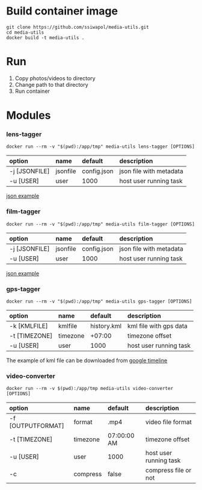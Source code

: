 # Build container image

```
git clone https://github.com/ssiwapol/media-utils.git
cd media-utils
docker build -t media-utils .
```

# Run
1. Copy photos/videos to directory
2. Change path to that directory
3. Run container

# Modules

### lens-tagger

```
docker run --rm -v "$(pwd):/app/tmp" media-utils lens-tagger [OPTIONS]
```

| option        | name     | default     | description             |
| :------------ | :------- | :---------- | :---------------------- |
| -j [JSONFILE] | jsonfile | config.json | json file with metadata |
| -u [USER]     | user     | 1000        | host user running task  |

[json example](./example/lens.json)

### film-tagger

```
docker run --rm -v "$(pwd):/app/tmp" media-utils film-tagger [OPTIONS]
```

| option        | name     | default     | description             |
| :------------ | :------- | :---------- | :---------------------- |
| -j [JSONFILE] | jsonfile | config.json | json file with metadata |
| -u [USER]     | user     | 1000        | host user running task  |

[json example](./example/film.json)

### gps-tagger

```
docker run --rm -v "$(pwd):/app/tmp" media-utils gps-tagger [OPTIONS]
```

| option        | name     | default     | description            |
| :------------ | :------- | :---------- | :--------------------- |
| -k [KMLFILE]  | kmlfile  | history.kml | kml file with gps data |
| -t [TIMEZONE] | timezone | +07:00      | timezone offset        |
| -u [USER]     | user     | 1000        | host user running task |

The example of kml file can be downloaded from [google timeline](https://www.google.com/maps/timeline)

### video-converter

```
docker run --rm -v $(pwd):/app/tmp media-utils video-converter [OPTIONS]
```

| option            | name     | default     | description            |
| :---------------- | :------- | :---------- | :--------------------- |
| -f [OUTPUTFORMAT] | format   | .mp4        | video file format      |
| -t [TIMEZONE]     | timezone | 07:00:00 AM | timezone offset        |
| -u [USER]         | user     | 1000        | host user running task |
| -c                | compress | false       | compress file or not   |
